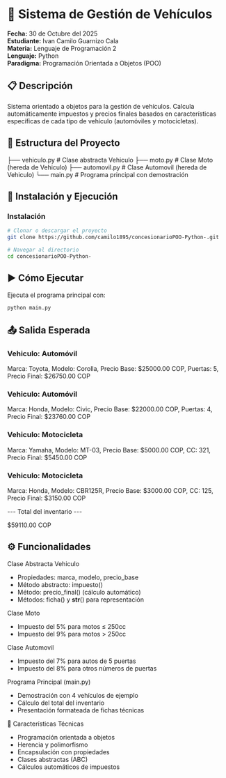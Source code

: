 # 🚗 Sistema de Gestión de Vehículos

**Fecha:** 30 de Octubre del 2025  
**Estudiante:** Ivan Camilo Guarnizo Cala  
**Materia:** Lenguaje de Programación 2  
**Lenguaje:** Python  
**Paradigma:** Programación Orientada a Objetos (POO)

## 📋 Descripción

Sistema orientado a objetos para la gestión de vehículos. Calcula automáticamente impuestos y precios finales basados en características específicas de cada tipo de vehículo (automóviles y motocicletas).

## 📁 Estructura del Proyecto

├── vehiculo.py # Clase abstracta Vehiculo
├── moto.py # Clase Moto (hereda de Vehiculo)
├── automovil.py # Clase Automovil (hereda de Vehiculo)
└── main.py # Programa principal con demostración

## 🚀 Instalación y Ejecución

### Instalación

```bash
# Clonar o descargar el proyecto
git clone https://github.com/camilo1895/concesionarioPOO-Python-.git

# Navegar al directorio
cd concesionarioPOO-Python-
```

## ▶️ Cómo Ejecutar

Ejecuta el programa principal con:

```bash
python main.py
```

## 📤 Salida Esperada

### Vehiculo: Automóvil

Marca: Toyota,
Modelo: Corolla,
Precio Base: $25000.00 COP,
Puertas: 5,
Precio Final: $26750.00 COP

### Vehiculo: Automóvil

Marca: Honda,
Modelo: Civic,
Precio Base: $22000.00 COP,
Puertas: 4,
Precio Final: $23760.00 COP

### Vehiculo: Motocicleta

Marca: Yamaha,
Modelo: MT-03,
Precio Base: $5000.00 COP,
CC: 321,
Precio Final: $5450.00 COP

### Vehiculo: Motocicleta

Marca: Honda,
Modelo: CBR125R,
Precio Base: $3000.00 COP,
CC: 125,
Precio Final: $3150.00 COP

--- Total del inventario ---

$59110.00 COP

## ⚙️ Funcionalidades

Clase Abstracta Vehiculo

- Propiedades: marca, modelo, precio_base
- Método abstracto: impuesto()
- Método: precio_final() (cálculo automático)
- Métodos: ficha() y **str**() para representación

Clase Moto

- Impuesto del 5% para motos ≤ 250cc
- Impuesto del 9% para motos > 250cc

Clase Automovil

- Impuesto del 7% para autos de 5 puertas
- Impuesto del 8% para otros números de puertas

Programa Principal (main.py)

- Demostración con 4 vehículos de ejemplo
- Cálculo del total del inventario
- Presentación formateada de fichas técnicas

🧠 Características Técnicas

- Programación orientada a objetos
- Herencia y polimorfismo
- Encapsulación con propiedades
- Clases abstractas (ABC)
- Cálculos automáticos de impuestos
